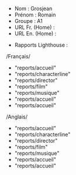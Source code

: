 - Nom : Grosjean
- Prénom : Romain
- Groupe : A1
- URL Fr. (Home) : 
- URL En. (Home) : 


* Rapports Lighthouse :

/Français/
- "reports/accueil"
- "reports/characterline"
- "reports/director"
- "reports/film"
- "reports/musique"
- "reports/accueil"
- "reports/accueil"

/Anglais/
- "reports/accueil"
- "reports/characterline"
- "reports/director"
- "reports/film"
- "reports/musique"
- "reports/accueil"
- "reports/accueil"